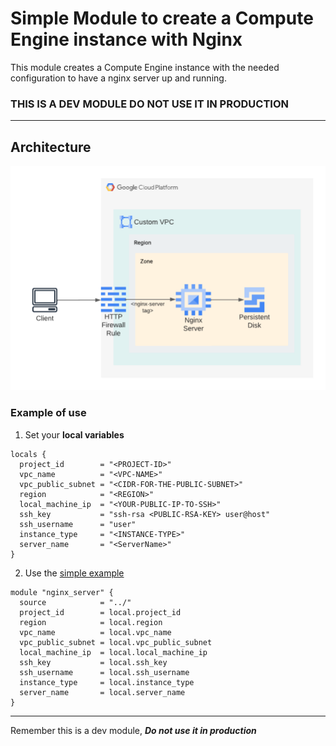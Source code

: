 # **Simple Module to create a Compute Engine instance with Nginx**

This module creates a Compute Engine instance with the needed configuration to have a nginx server up and running.

### **THIS IS A DEV MODULE DO NOT USE IT IN PRODUCTION**

---

## Architecture

![Arq,use](https://raw.githubusercontent.com/paul-cruz/terraform-gcp-nginx-server/main/assets/architecture-diagram.png)

### Example of use

1. Set your **local variables**

```hcl
locals {
  project_id        = "<PROJECT-ID>"
  vpc_name          = "<VPC-NAME>"
  vpc_public_subnet = "<CIDR-FOR-THE-PUBLIC-SUBNET>"
  region            = "<REGION>"
  local_machine_ip  = "<YOUR-PUBLIC-IP-TO-SSH>"
  ssh_key           = "ssh-rsa <PUBLIC-RSA-KEY> user@host"
  ssh_username      = "user"
  instance_type     = "<INSTANCE-TYPE>"
  server_name       = "<ServerName>"
}
```

2. Use the [simple example](example/main.tf)

```hcl
module "nginx_server" {
  source            = "../"
  project_id        = local.project_id
  region            = local.region
  vpc_name          = local.vpc_name
  vpc_public_subnet = local.vpc_public_subnet
  local_machine_ip  = local.local_machine_ip
  ssh_key           = local.ssh_key
  ssh_username      = local.ssh_username
  instance_type     = local.instance_type
  server_name       = local.server_name
}
```

---

Remember this is a dev module, **_Do not use it in production_**

